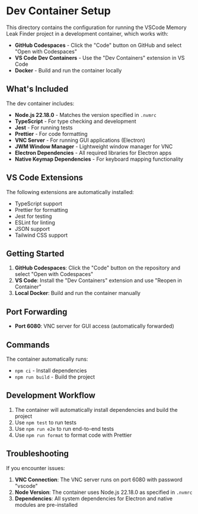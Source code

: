 # Dev Container Setup

This directory contains the configuration for running the VSCode Memory Leak Finder project in a development container, which works with:

- **GitHub Codespaces** - Click the "Code" button on GitHub and select "Open with Codespaces"
- **VS Code Dev Containers** - Use the "Dev Containers" extension in VS Code
- **Docker** - Build and run the container locally

## What's Included

The dev container includes:

- **Node.js 22.18.0** - Matches the version specified in `.nvmrc`
- **TypeScript** - For type checking and development
- **Jest** - For running tests
- **Prettier** - For code formatting
- **VNC Server** - For running GUI applications (Electron)
- **JWM Window Manager** - Lightweight window manager for VNC
- **Electron Dependencies** - All required libraries for Electron apps
- **Native Keymap Dependencies** - For keyboard mapping functionality

## VS Code Extensions

The following extensions are automatically installed:

- TypeScript support
- Prettier for formatting
- Jest for testing
- ESLint for linting
- JSON support
- Tailwind CSS support

## Getting Started

1. **GitHub Codespaces**: Click the "Code" button on the repository and select "Open with Codespaces"
2. **VS Code**: Install the "Dev Containers" extension and use "Reopen in Container"
3. **Local Docker**: Build and run the container manually

## Port Forwarding

- **Port 6080**: VNC server for GUI access (automatically forwarded)

## Commands

The container automatically runs:
- `npm ci` - Install dependencies
- `npm run build` - Build the project

## Development Workflow

1. The container will automatically install dependencies and build the project
2. Use `npm test` to run tests
3. Use `npm run e2e` to run end-to-end tests
4. Use `npm run format` to format code with Prettier

## Troubleshooting

If you encounter issues:

1. **VNC Connection**: The VNC server runs on port 6080 with password "vscode"
2. **Node Version**: The container uses Node.js 22.18.0 as specified in `.nvmrc`
3. **Dependencies**: All system dependencies for Electron and native modules are pre-installed
